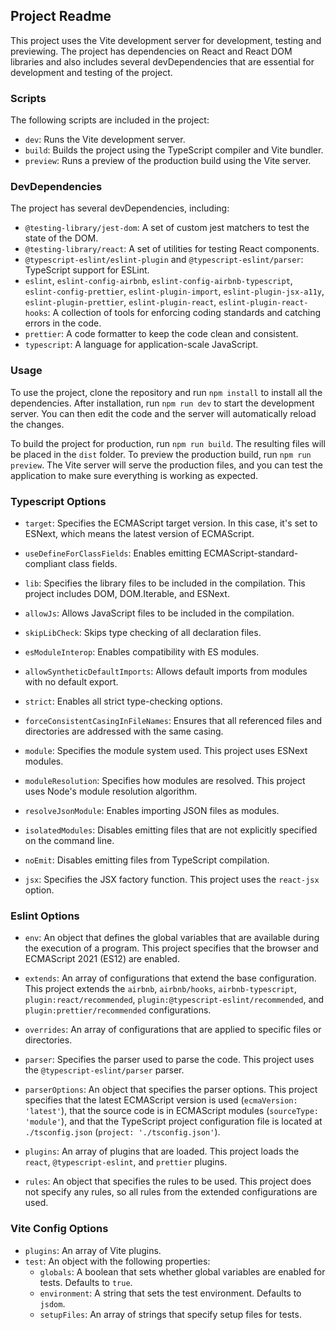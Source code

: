 ## Project Readme

This project uses the Vite development server for development, testing and previewing. The project has dependencies on React and React DOM libraries and also includes several devDependencies that are essential for development and testing of the project.

### Scripts

The following scripts are included in the project:

- `dev`: Runs the Vite development server.
- `build`: Builds the project using the TypeScript compiler and Vite bundler.
- `preview`: Runs a preview of the production build using the Vite server.

### DevDependencies

The project has several devDependencies, including:

- `@testing-library/jest-dom`: A set of custom jest matchers to test the state of the DOM.
- `@testing-library/react`: A set of utilities for testing React components.
- `@typescript-eslint/eslint-plugin` and `@typescript-eslint/parser`: TypeScript support for ESLint.
- `eslint`, `eslint-config-airbnb`, `eslint-config-airbnb-typescript`, `eslint-config-prettier`, `eslint-plugin-import`, `eslint-plugin-jsx-a11y`, `eslint-plugin-prettier`, `eslint-plugin-react`, `eslint-plugin-react-hooks`: A collection of tools for enforcing coding standards and catching errors in the code.
- `prettier`: A code formatter to keep the code clean and consistent.
- `typescript`: A language for application-scale JavaScript.

### Usage

To use the project, clone the repository and run `npm install` to install all the dependencies. After installation, run `npm run dev` to start the development server. You can then edit the code and the server will automatically reload the changes.

To build the project for production, run `npm run build`. The resulting files will be placed in the `dist` folder. To preview the production build, run `npm run preview`. The Vite server will serve the production files, and you can test the application to make sure everything is working as expected.

### Typescript Options

- `target`: Specifies the ECMAScript target version. In this case, it's set to ESNext, which means the latest version of ECMAScript.

- `useDefineForClassFields`: Enables emitting ECMAScript-standard-compliant class fields.

- `lib`: Specifies the library files to be included in the compilation. This project includes DOM, DOM.Iterable, and ESNext.

- `allowJs`: Allows JavaScript files to be included in the compilation.

- `skipLibCheck`: Skips type checking of all declaration files.

- `esModuleInterop`: Enables compatibility with ES modules.

- `allowSyntheticDefaultImports`: Allows default imports from modules with no default export.

- `strict`: Enables all strict type-checking options.

- `forceConsistentCasingInFileNames`: Ensures that all referenced files and directories are addressed with the same casing.

- `module`: Specifies the module system used. This project uses ESNext modules.

- `moduleResolution`: Specifies how modules are resolved. This project uses Node's module resolution algorithm.

- `resolveJsonModule`: Enables importing JSON files as modules.

- `isolatedModules`: Disables emitting files that are not explicitly specified on the command line.

- `noEmit`: Disables emitting files from TypeScript compilation.

- `jsx`: Specifies the JSX factory function. This project uses the `react-jsx` option.

### Eslint Options

- `env`: An object that defines the global variables that are available during the execution of a program. This project specifies that the browser and ECMAScript 2021 (ES12) are enabled.

- `extends`: An array of configurations that extend the base configuration. This project extends the `airbnb`, `airbnb/hooks`, `airbnb-typescript`, `plugin:react/recommended`, `plugin:@typescript-eslint/recommended`, and `plugin:prettier/recommended` configurations.

- `overrides`: An array of configurations that are applied to specific files or directories.

- `parser`: Specifies the parser used to parse the code. This project uses the `@typescript-eslint/parser` parser.

- `parserOptions`: An object that specifies the parser options. This project specifies that the latest ECMAScript version is used (`ecmaVersion: 'latest'`), that the source code is in ECMAScript modules (`sourceType: 'module'`), and that the TypeScript project configuration file is located at `./tsconfig.json` (`project: './tsconfig.json'`).

- `plugins`: An array of plugins that are loaded. This project loads the `react`, `@typescript-eslint`, and `prettier` plugins.

- `rules`: An object that specifies the rules to be used. This project does not specify any rules, so all rules from the extended configurations are used.

### Vite Config Options

- `plugins`: An array of Vite plugins.
- `test`: An object with the following properties:
  - `globals`: A boolean that sets whether global variables are enabled for tests. Defaults to `true`.
  - `environment`: A string that sets the test environment. Defaults to `jsdom`.
  - `setupFiles`: An array of strings that specify setup files for tests.
